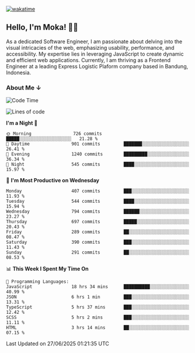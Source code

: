 [![wakatime](https://wakatime.com/badge/user/af9abd23-dba3-4dbe-973c-b045a9417a55.svg?style=social)](https://wakatime.com/@af9abd23-dba3-4dbe-973c-b045a9417a55)
## Hello, I'm Moka! 👋🏼


As a dedicated Software Engineer, I am passionate about delving into the visual intricacies of the web, emphasizing usability, performance, and accessibility. My expertise lies in leveraging JavaScript to create dynamic and efficient web applications. Currently, I am thriving as a Frontend Engineer at a leading Express Logistic Plaform company based in Bandung, Indonesia.

### About Me ↓

<!--START_SECTION:waka-->
![Code Time](http://img.shields.io/badge/Code%20Time-12%2C286%20hrs%2017%20mins-blue)

![Lines of code](https://img.shields.io/badge/From%20Hello%20World%20I%27ve%20Written-7.4%20million%20lines%20of%20code-blue)

**I'm a Night 🦉** 

```text
🌞 Morning                726 commits         █████░░░░░░░░░░░░░░░░░░░░   21.28 % 
🌆 Daytime                901 commits         ███████░░░░░░░░░░░░░░░░░░   26.41 % 
🌃 Evening                1240 commits        █████████░░░░░░░░░░░░░░░░   36.34 % 
🌙 Night                  545 commits         ████░░░░░░░░░░░░░░░░░░░░░   15.97 % 
```
📅 **I'm Most Productive on Wednesday** 

```text
Monday                   407 commits         ███░░░░░░░░░░░░░░░░░░░░░░   11.93 % 
Tuesday                  544 commits         ████░░░░░░░░░░░░░░░░░░░░░   15.94 % 
Wednesday                794 commits         ██████░░░░░░░░░░░░░░░░░░░   23.27 % 
Thursday                 697 commits         █████░░░░░░░░░░░░░░░░░░░░   20.43 % 
Friday                   289 commits         ██░░░░░░░░░░░░░░░░░░░░░░░   08.47 % 
Saturday                 390 commits         ███░░░░░░░░░░░░░░░░░░░░░░   11.43 % 
Sunday                   291 commits         ██░░░░░░░░░░░░░░░░░░░░░░░   08.53 % 
```


📊 **This Week I Spent My Time On** 

```text
💬 Programming Languages: 
JavaScript               18 hrs 34 mins      ██████████░░░░░░░░░░░░░░░   40.99 % 
JSON                     6 hrs 1 min         ███░░░░░░░░░░░░░░░░░░░░░░   13.31 % 
TypeScript               5 hrs 37 mins       ███░░░░░░░░░░░░░░░░░░░░░░   12.42 % 
SCSS                     5 hrs 2 mins        ███░░░░░░░░░░░░░░░░░░░░░░   11.11 % 
HTML                     3 hrs 14 mins       ██░░░░░░░░░░░░░░░░░░░░░░░   07.15 % 
```


 Last Updated on 27/06/2025 01:21:35 UTC
<!--END_SECTION:waka-->
